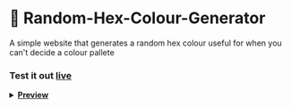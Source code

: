 # 🎨 Random-Hex-Colour-Generator

<p> A simple website that generates a random hex colour useful for when you can't decide a colour pallete </p>

<h3> Test it out <a href="https://montydriver.github.io/Random-Hex-Colour-Generator/" target="_blank">live</a> </h3>

<details>
<summary><b><u>Preview</u></b></summary>
  <img src="https://user-images.githubusercontent.com/55710230/183639656-eac717f5-f93f-4b8c-98ec-dee06398181f.png" width = 500 height = 300>
  <img src="https://user-images.githubusercontent.com/55710230/183639741-2935a6be-6290-41aa-80ea-634ddecdbba7.png" width = 500 height = 300>
</details>
